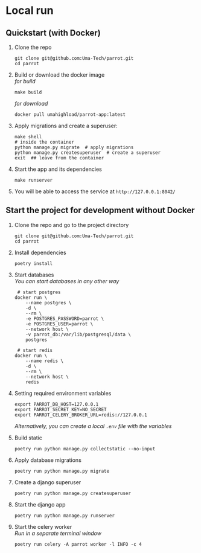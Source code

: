 # Local run

## Quickstart (with Docker)
1. Clone the repo
    ```shell
    git clone git@github.com:Uma-Tech/parrot.git
    cd parrot
    ```

1. Build or download the docker image  
    _for build_
    ```shell
    make build
    ```
    _for download_
    ```shell script
    docker pull umahighload/parrot-app:latest
    ```

1. Apply migrations and create a superuser:
    ```shell
    make shell
    # inside the container
    python manage.py migrate  # apply migrations
    python manage.py createsuperuser  # create a superuser
    exit  ## leave from the container
    ```

1. Start the app and its dependencies
    ```shell
    make runserver
    ```

1. You will be able to access the service at `http://127.0.0.1:8042/`

## Start the project for development without Docker
1. Clone the repo and go to the project directory
    ```shell
    git clone git@github.com:Uma-Tech/parrot.git
    cd parrot
    ```

1. Install dependencies
    ```shell
    poetry install
    ```

1. Start databases  
    _You can start databases in any other way_
   ```shell
    # start postgres
   docker run \
       --name postgres \
       -d \
       --rm \
       -e POSTGRES_PASSWORD=parrot \
       -e POSTGRES_USER=parrot \
       --network host \
       -v parrot_db:/var/lib/postgresql/data \
       postgres
   
    # start redis
   docker run \
       --name redis \
       -d \
       --rm \
       --network host \
       redis
    ```

1. Setting required environment variables  
    ```shell
    export PARROT_DB_HOST=127.0.0.1
    export PARROT_SECRET_KEY=NO_SECRET
    export PARROT_CELERY_BROKER_URL=redis://127.0.0.1
    ```
   _Alternatively, you can create a local `.env` file with the variables_

1. Build static
    ```shell
    poetry run python manage.py collectstatic --no-input
    ```

1. Apply database migrations
    ```shell
    poetry run python manage.py migrate
    ```

1. Create a django superuser
    ```shell
    poetry run python manage.py createsuperuser
    ```

1. Start the django app
    ```shell
    poetry run python manage.py runserver
    ```

1. Start the celery worker  
   _Run in a separate terminal window_
    ```shell
    poetry run celery -A parrot worker -l INFO -c 4
    ```
